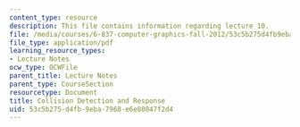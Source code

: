 ```yaml
---
content_type: resource
description: This file contains information regarding lecture 10.
file: /media/courses/6-837-computer-graphics-fall-2012/53c5b275d4fb9eba7968e6e80047f2d4_MIT6_837F12_Lec10.pdf
file_type: application/pdf
learning_resource_types:
- Lecture Notes
ocw_type: OCWFile
parent_title: Lecture Notes
parent_type: CourseSection
resourcetype: Document
title: Collision Detection and Response
uid: 53c5b275-d4fb-9eba-7968-e6e80047f2d4
---
```

